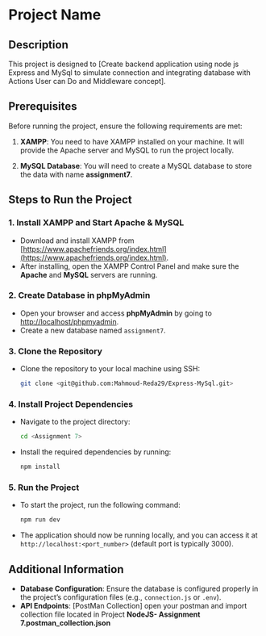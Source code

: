 
# Project Name

## Description
This project is designed to [Create backend application using node js Express and MySql to simulate connection and integrating database with Actions User can Do and Middleware concept].

## Prerequisites

Before running the project, ensure the following requirements are met:

1. **XAMPP**: You need to have XAMPP installed on your machine. It will provide the Apache server and MySQL to run the project locally.

2. **MySQL Database**: You will need to create a MySQL database to store the data with name **assignment7**.

## Steps to Run the Project

### 1. Install XAMPP and Start Apache & MySQL
- Download and install XAMPP from [https://www.apachefriends.org/index.html](https://www.apachefriends.org/index.html).
- After installing, open the XAMPP Control Panel and make sure the **Apache** and **MySQL** servers are running.

### 2. Create Database in phpMyAdmin
- Open your browser and access **phpMyAdmin** by going to [http://localhost/phpmyadmin](http://localhost/phpmyadmin).
- Create a new database named `assignment7`.

### 3. Clone the Repository
- Clone the repository to your local machine using SSH:
  ```bash
  git clone <git@github.com:Mahmoud-Reda29/Express-MySql.git>
  ```

### 4. Install Project Dependencies
- Navigate to the project directory:
  ```bash
  cd <Assignment 7>
  ```
- Install the required dependencies by running:
  ```bash
  npm install
  ```

### 5. Run the Project
- To start the project, run the following command:
  ```bash
  npm run dev
  ```
- The application should now be running locally, and you can access it at `http://localhost:<port_number>` (default port is typically 3000).

## Additional Information

- **Database Configuration**: Ensure the database is configured properly in the project’s configuration files (e.g., `connection.js` or `.env`).
- **API Endpoints**: [PostMan Collection] open your postman and import collection file located in Project **NodeJS- Assignment 7.postman_collection.json** 


